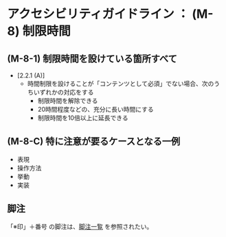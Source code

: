 # アクセシビリティガイドライン ： (M-8) 制限時間


## (M-8-1) 制限時間を設けている箇所すべて

* [2.2.1 (A)]
  * 時間制限を設けることが「コンテンツとして必須」でない場合、次のうちいずれかの対応をする
    * 制限時間を解除できる
    * 20時間程度などの、充分に長い時間にする
    * 制限時間を10倍以上に延長できる


## (M-8-C) 特に注意が要るケースとなる一例

* 表現
* 操作方法
* 挙動
* 実装



## 脚注

「※印」＋番号 の脚注は、[脚注一覧](99_footnote.md) を参照されたい。

